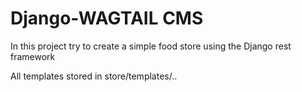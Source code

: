 # Django-WAGTAIL CMS
 
 In this project try to create a simple food store using the Django rest framework

All templates stored in store/templates/..
